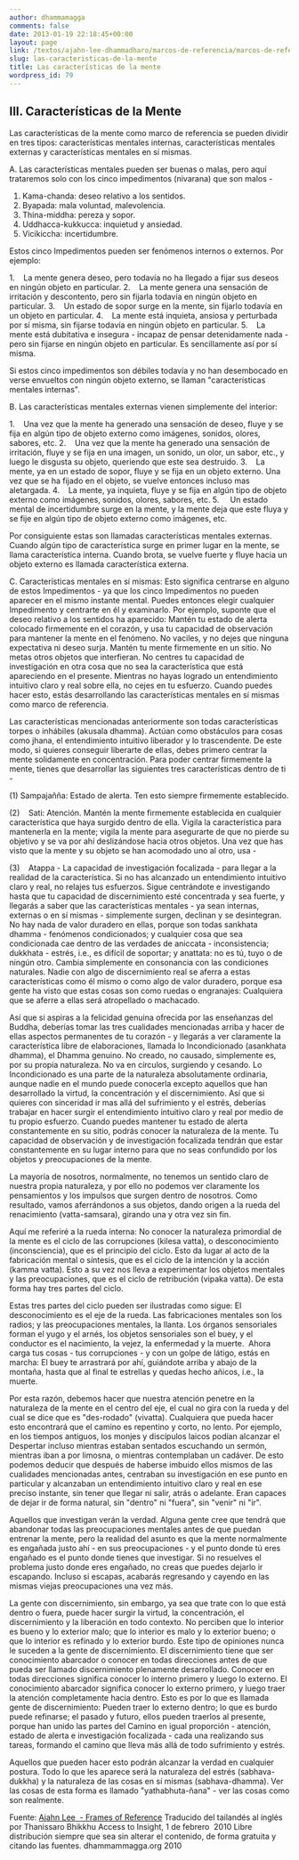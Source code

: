 ```yaml
---
author: dhammamagga
comments: false
date: 2013-01-19 22:18:45+00:00
layout: page
link: /textos/ajahn-lee-dhammadharo/marcos-de-referencia/marcos-de-referencia/las-caracteristicas-de-la-mente/
slug: las-caracteristicas-de-la-mente
title: Las características de la mente
wordpress_id: 79
---
```


## III. Características de la Mente


Las características de la mente como marco de referencia se pueden dividir en tres tipos: características mentales internas, características mentales externas y características mentales en sí mismas.

A. Las características mentales pueden ser buenas o malas, pero aquí trataremos solo con los cinco impedimentos (nivarana) que son malos -

1. Kama-chanda: deseo relativo a los sentidos.
2. Byapada: mala voluntad, malevolencia.
3. Thina-middha: pereza y sopor.
4. Uddhacca-kukkucca: inquietud y ansiedad.
5. Vicikiccha: incertidumbre.

Estos cinco Impedimentos pueden ser fenómenos internos o externos. Por ejemplo:

1.    La mente genera deseo, pero todavía no ha llegado a fijar sus deseos en ningún objeto en particular.
2.    La mente genera una sensación de irritación y descontento, pero sin fijarla todavía en ningún objeto en particular.
3.    Un estado de sopor surge en la mente, sin fijarlo todavía en un objeto en particular.
4.    La mente está inquieta, ansiosa y perturbada por sí misma, sin fijarse todavía en ningún objeto en particular.
5.    La mente está dubitativa e insegura - incapaz de pensar detenidamente nada - pero sin fijarse en ningún objeto en particular. Es sencillamente así por sí misma.

Si estos cinco impedimentos son débiles todavía y no han desembocado en verse envueltos con ningún objeto externo, se llaman "características mentales internas".

B. Las características mentales externas vienen simplemente del interior:

1.    Una vez que la mente ha generado una sensación de deseo, fluye y se fija en algún tipo de objeto externo como imágenes, sonidos, olores, sabores, etc.
2.    Una vez que la mente ha generado una sensación de irritación, fluye y se fija en una imagen, un sonido, un olor, un sabor, etc., y luego le disgusta su objeto, queriendo que este sea destruido.
3.    La mente, ya en un estado de sopor, fluye y se fija en un objeto externo. Una vez que se ha fijado en el objeto, se vuelve entonces incluso mas aletargada.
4.    La mente, ya inquieta, fluye y se fija en algún tipo de objeto externo como imágenes, sonidos, olores, sabores, etc.
5.     Un estado mental de incertidumbre surge en la mente, y la mente deja que este fluya y se fije en algún tipo de objeto externo como imágenes, etc.

Por consiguiente estas son llamadas características mentales externas. Cuando algún tipo de característica surge en primer lugar en la mente, se llama característica interna. Cuando brota, se vuelve fuerte y fluye hacia un objeto externo es llamada característica externa.

C. Características mentales en sí mismas: Esto significa centrarse en alguno de estos Impedimentos - ya que los cinco Impedimentos no pueden aparecer en el mismo instante mental. Puedes entonces elegir cualquier Impedimento y centrarte en él y examinarlo. Por ejemplo, suponte que el deseo relativo a los sentidos ha aparecido: Mantén tu estado de alerta colocado firmemente en el corazón, y usa tu capacidad de observación para mantener la mente en el fenómeno. No vaciles, y no dejes que ninguna expectativa ni deseo surja. Mantén tu mente firmemente en un sitio. No metas otros objetos que interfieran. No centres tu capacidad de investigación en otra cosa que no sea la característica que está apareciendo en el presente. Mientras no hayas logrado un entendimiento intuitivo claro y real sobre ella, no cejes en tu esfuerzo. Cuando puedes hacer esto, estás desarrollando las características mentales en sí mismas como marco de referencia.

Las características mencionadas anteriormente son todas características torpes o inhábiles (akusala dhamma). Actúan como obstáculos para cosas como jhana, el entendimiento intuitivo liberador y lo trascendente. De este modo, si quieres conseguir liberarte de ellas, debes primero centrar la mente solidamente en concentración. Para poder centrar firmemente la mente, tienes que desarrollar las siguientes tres características dentro de ti -

(1) Sampajañña: Estado de alerta. Ten esto siempre firmemente establecido.

(2)    Sati: Atención. Mantén la mente firmemente establecida en cualquier característica que haya surgido dentro de ella. Vigila la característica para mantenerla en la mente; vigila la mente para asegurarte de que no pierde su objetivo y se va por ahí deslizándose hacia otros objetos. Una vez que has visto que la mente y su objeto se han acomodado uno al otro, usa -

(3)    Atappa - La capacidad de investigación focalizada - para llegar a la realidad de la característica. Si no has alcanzado un entendimiento intuitivo claro y real, no relajes tus esfuerzos. Sigue centrándote e investigando hasta que tu capacidad de discernimiento esté concentrada y sea fuerte, y llegarás a saber que las características mentales - ya sean internas, externas o en sí mismas - simplemente surgen, declinan y se desintegran. No hay nada de valor duradero en ellas, porque son todas sankhata dhamma - fenómenos condicionados; y cualquier cosa que sea condicionada cae dentro de las verdades de aniccata - inconsistencia; dukkhata - estrés, i.e., es difícil de soportar; y anattata: no es tú, tuyo o de ningún otro. Cambia simplemente en consonancia con las condiciones naturales. Nadie con algo de discernimiento real se aferra a estas características como él mismo o como algo de valor duradero, porque esa gente ha visto que estas cosas son como ruedas o engranajes: Cualquiera que se aferre a ellas será atropellado o machacado.

Así que si aspiras a la felicidad genuina ofrecida por las enseñanzas del Buddha, deberías tomar las tres cualidades mencionadas arriba y hacer de ellas aspectos permanentes de tu corazón - y llegarás a ver claramente la característica libre de elaboraciones, llamada lo Incondicionado (asankhata dhamma), el Dhamma genuino. No creado, no causado, simplemente es, por su propia naturaleza. No va en círculos, surgiendo y cesando. Lo Incondicionado es una parte de la naturaleza absolutamente ordinaria, aunque nadie en el mundo puede conocerla excepto aquellos que han desarrollado la virtud, la concentración y el discernimiento. Así que si quieres con sinceridad ir mas allá del sufrimiento y el estrés, deberías trabajar en hacer surgir el entendimiento intuitivo claro y real por medio de tu propio esfuerzo. Cuando puedes mantener tu estado de alerta constantemente en su sitio, podrás conocer la naturaleza de la mente. Tu capacidad de observación y de investigación focalizada tendrán que estar constantemente en su lugar interno para que no seas confundido por los objetos y preocupaciones de la mente.

La mayoría de nosotros, normalmente, no tenemos un sentido claro de nuestra propia naturaleza, y por ello no podemos ver claramente los pensamientos y los impulsos que surgen dentro de nosotros. Como resultado, vamos aferrándonos a sus objetos, dando origen a la rueda del renacimiento (vatta-samsara), girando una y otra vez sin fin.

Aquí me referiré a la rueda interna: No conocer la naturaleza primordial de la mente es el ciclo de las corrupciones (kilesa vatta), o desconocimiento (inconsciencia), que es el principio del ciclo. Esto da lugar al acto de la fabricación mental o síntesis, que es el ciclo de la intención y la acción (kamma vatta). Esto a su vez nos lleva a experimentar los objetos mentales y las preocupaciones, que es el ciclo de retribución (vipaka vatta). De esta forma hay tres partes del ciclo.

Estas tres partes del ciclo pueden ser ilustradas como sigue: El desconocimiento es el eje de la rueda. Las fabricaciones mentales son los radios; y las preocupaciones mentales, la llanta. Los órganos sensoriales forman el yugo y el arnés, los objetos sensoriales son el buey, y el conductor es el nacimiento, la vejez, la enfermedad y la muerte.  Ahora carga tus cosas - tus corrupciones - y con un golpe de látigo, estás en marcha: El buey te arrastrará por ahí, guiándote arriba y abajo de la montaña, hasta que al final te estrellas y quedas hecho añicos, i.e., la muerte.

Por esta razón, debemos hacer que nuestra atención penetre en la naturaleza de la mente en el centro del eje, el cual no gira con la rueda y del cual se dice que es "des-rodado" (vivatta). Cualquiera que pueda hacer esto encontrará que el camino es repentino y corto, no lento. Por ejemplo, en los tiempos antiguos, los monjes y discípulos laicos podían alcanzar el Despertar incluso mientras estaban sentados escuchando un sermón, mientras iban a por limosna, o mientras contemplaban un cadáver. De esto podemos deducir que después de haberse imbuido ellos mismos de las cualidades mencionadas antes, centraban su investigación en ese punto en particular y alcanzaban un entendimiento intuitivo claro y real en ese preciso instante, sin tener que llegar ni salir, atrás o adelante. Eran capaces de dejar ir de forma natural, sin "dentro" ni "fuera", sin "venir" ni "ir".

Aquellos que investigan verán la verdad. Alguna gente cree que tendrá que abandonar todas las preocupaciones mentales antes de que puedan entrenar la mente, pero la realidad del asunto es que la mente normalmente es engañada justo ahí - en sus preocupaciones - y el punto donde tú eres engañado es el punto donde tienes que investigar. Si no resuelves el problema justo donde eres engañado, no creas que puedes dejarlo ir escapando. Incluso si escapas, acabarás regresando y cayendo en las mismas viejas preocupaciones una vez más.

La gente con discernimiento, sin embargo, ya sea que trate con lo que está dentro o fuera, puede hacer surgir la virtud, la concentración, el discernimiento y la liberación en todo contexto. No perciben que lo interior es bueno y lo exterior malo; que lo interior es malo y lo exterior bueno; o que lo interior es refinado y lo exterior burdo. Este tipo de opiniones nunca le suceden a la gente de discernimiento. El discernimiento tiene que ser conocimiento abarcador o conocer en todas direcciones antes de que pueda ser llamado discernimiento plenamente desarrollado. Conocer en todas direcciones significa conocer lo interno primero y luego lo externo. El conocimiento abarcador significa conocer lo externo primero, y luego traer la atención completamente hacia dentro. Esto es por lo que es llamada gente de discernimiento: Pueden traer lo externo dentro; lo que es burdo puede refinarse; el pasado y futuro, ellos pueden traerlos al presente, porque han unido las partes del Camino en igual proporción - atención, estado de alerta e investigación focalizada - cada una realizando sus tareas, formando el camino que lleva más allá de todo sufrimiento y estrés.

Aquellos que pueden hacer esto podrán alcanzar la verdad en cualquier postura. Todo lo que les aparece será la naturaleza del estrés (sabhava-dukkha) y la naturaleza de las cosas en sí mismas (sabhava-dhamma). Ver las cosas de esta forma es llamado "yathabhuta-ñana" - ver las cosas como son realmente.<!-- more -->


Fuente: [Ajahn Lee  - Frames of Reference](http://www.accesstoinsight.org/lib/thai/lee/frames.html)
Traducido del tailandés al inglés por Thanissaro Bhikkhu
Access to Insight, 1 de febrero  2010
Libre distribución siempre que sea sin alterar el contenido, de forma gratuita y citando las fuentes.
dhammammagga.org 2010
